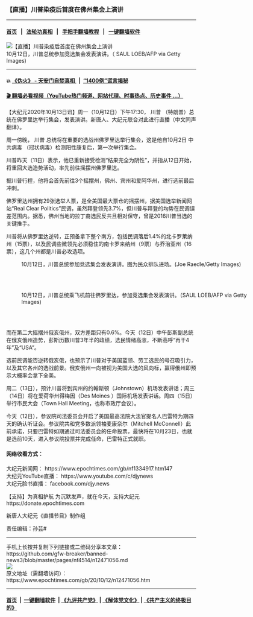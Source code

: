 ### 【直播】川普染疫后首度在佛州集会上演讲
------------------------

#### [首页](https://github.com/gfw-breaker/banned-news3/blob/master/README.md) &nbsp;&nbsp;|&nbsp;&nbsp; [法轮功真相](https://github.com/begood0513/basic/blob/master/README.md)  &nbsp;&nbsp;|&nbsp;&nbsp; [手把手翻墙教程](https://github.com/gfw-breaker/guides/wiki)  &nbsp;&nbsp;|&nbsp;&nbsp; [一键翻墙软件](https://github.com/gfw-breaker/nogfw/blob/master/README.md)  



<div><img alt="【直播】川普染疫后首度在佛州集会上演讲" class="attachment-djy_600_400 size-djy_600_400 wp-post-image" src="https://i.epochtimes.com/assets/uploads/2020/10/GettyImages-1229036483-600x400.jpg"/>
<div class="caption">
 10月12日，川普总统参加竞选集会发表演讲。（ SAUL LOEB/AFP via Getty Images)
</div></div><hr/>

#### 💥 [《伪火》 - 天安门自焚真相 ](http://158.247.195.190:10000/videos/blog/weihuo.html)&nbsp; |&nbsp; [“1400例”谎言揭秘  ](http://158.247.195.190:10000/videos/blog/jiexi1400.html)

#### [ 🎬  翻墙必看视频（YouTube热门频道、网站代理、时事热点、历史事件 ...）](https://github.com/gfw-breaker/links/blob/master/banned.md)

<div><p>
 【大纪元2020年10月13日讯】周一（10月12日）下午17:30，
 <ok href="https://www.epochtimes.com/gb/tag/%E5%B7%9D%E6%99%AE.html">
  川普
 </ok>
 （特朗普）总统在佛罗里达举行集会，发表演讲。新唐人、大纪元联合对此进行直播（中文同声翻译）。
</p>
<p>
 <center>
 </center>
 周一傍晚，
 <ok href="https://www.epochtimes.com/gb/tag/%E5%B7%9D%E6%99%AE.html">
  川普
 </ok>
 总统将在重要的选战州佛罗里达举行集会，这是他自10月2日
 <ok href="https://www.epochtimes.com/gb/tag/%E4%B8%AD%E5%85%B1%E7%97%85%E6%AF%92.html">
  中共病毒
 </ok>
 （冠状病毒）检测阳性康复后，第一次举行集会。
</p>
<p>
 川普昨天（11日）表示，他已重新接受检测“结果完全为阴性”，并指从12日开始，将重回大选造势活动，率先前往摇摆州佛罗里达。
</p>
<p>
 据川普行程，他将会首先前往3个摇摆州，佛州、宾州和爱阿华州，进行选前最后冲刺。
</p>
<p>
 佛罗里达州拥有29张选举人票，是全美国最大票仓的摇摆州，据美国选举新闻网站“Real Clear Politics”民调，虽然拜登领先3.7%，但川普与拜登的均势在民调误差范围内。据悉，佛州当地的拉丁裔选民反共且相对保守，曾是2016川普当选的关键推手。
</p>
<p>
 川普将从佛罗里达逆转，正预备拿下整个南方，包括民调落后1.4%的北卡罗莱纳州（15票），以及民调些微领先必须稳住的南卡罗来纳州（9票）与乔治亚州（16票），这几个州都是川普必攻选项。
</p>
<figure class="wp-caption aligncenter" id="attachment_12471226" style="width: 600px">
 <ok href="https://i.epochtimes.com/assets/uploads/2020/10/GettyImages-1279878006.jpg">
  <img alt="" class="size-large wp-image-12471226" src="https://i.epochtimes.com/assets/uploads/2020/10/GettyImages-1279878006-600x430.jpg"/>
 </ok>
 <br/><figcaption class="wp-caption-text">
  10月12日，川普总统参加竞选集会发表演讲。图为民众排队进场。(Joe Raedle/Getty Images)
 </figcaption><br/>
</figure><br/>
<figure class="wp-caption aligncenter" id="attachment_12471225" style="width: 600px">
 <ok href="https://i.epochtimes.com/assets/uploads/2020/10/GettyImages-1229035062.jpg">
  <img alt="" class="size-large wp-image-12471225" src="https://i.epochtimes.com/assets/uploads/2020/10/GettyImages-1229035062-600x379.jpg"/>
 </ok>
 <br/><figcaption class="wp-caption-text">
  10月12日，川普总统乘飞机前往佛罗里达，参加竞选集会发表演讲。（SAUL LOEB/AFP via Getty Images)
 </figcaption><br/>
</figure><br/>
<p>
 而在第二大摇摆州俄亥俄州，双方差距只有0.6%。今天（12日）中午彭斯副总统在俄亥俄州造势，彭斯历数川普3年半的政绩，选民情绪高涨，不断高呼“再干4年”及“USA”。
</p>
<p>
 选前民调能否逆转俄亥俄，也预示了川普对于美国蓝领、劳工选民的号召吸引力，以及其它各州的选战前景。俄亥俄州一向被视为美国大选的风向标，赢得俄州即预示大概率会拿下全美。
</p>
<p>
 周二（13日），预计川普将到宾州的约翰斯顿（Johnstown）机场发表讲话；周三（14日）将在爱荷华州得梅因（Des Moines ）国际机场发表讲话。周四（15日）举行市民大会（Town Hall Meeting，也称市政厅会议）。
</p>
<p>
 今天（12日），参议院司法委员会开启了美国最高法院大法官提名人巴雷特为期四天的确认听证会。参议院共和党多数派领袖麦康奈尔（Mitchell McConnell）此前承诺，只要巴雷特如期通过司法委员会的任命投票，最快将在10月23日，也就是选前10天，进入参议院投票并完成任命，巴雷特正式就职。
</p>
<h4>
 网络收看方式：
</h4>
<p>
 大纪元新闻网：
 <ok href="https://www.epochtimes.com/gb/nf1334917.htm" rel="noopener noreferrer" target="_blank">
  https://www.epochtimes.com/gb/nf1334917.htm147
 </ok>
 <br/>
 大纪元YouTube直播：
 <ok href="https://www.youtube.com/c/djynews" rel="noopener noreferrer" target="_blank">
  https://www.youtube.com/c/djynews
 </ok>
 <br/>
 大纪元脸书直播：
 <ok href="http://facebook.com/djy.news" rel="noopener noreferrer" target="_blank">
  facebook.com/djy.news
 </ok>
</p>
<p>
 【支持】为真相护航 为沉默发声，就在今天，支持大纪元
 <br/>
 <ok href="https://donate.epochtimes.com/" rel="noopener noreferrer" target="_blank">
  https://donate.epochtimes.com
 </ok>
</p>
<p>
 新唐人大纪元《直播节目》制作组
</p>
<p>
 责任编辑：孙芸#
</p>
</div>
<hr/>
手机上长按并复制下列链接或二维码分享本文章：<br/>
https://github.com/gfw-breaker/banned-news3/blob/master/pages/nf4514/n12471056.md <br/>
<a href='https://github.com/gfw-breaker/banned-news3/blob/master/pages/nf4514/n12471056.md'><img src='https://github.com/gfw-breaker/banned-news3/blob/master/pages/nf4514/n12471056.md.png'/></a> <br/>
原文地址（需翻墙访问）：https://www.epochtimes.com/gb/20/10/12/n12471056.htm


------------------------
#### [首页](https://github.com/gfw-breaker/banned-news3/blob/master/README.md) &nbsp;|&nbsp; [一键翻墙软件](https://github.com/gfw-breaker/nogfw/blob/master/README.md) &nbsp;| [《九评共产党》](https://github.com/gfw-breaker/9ping.md/blob/master/README.md#九评之一评共产党是什么) | [《解体党文化》](https://github.com/gfw-breaker/jtdwh.md/blob/master/README.md) | [《共产主义的终极目的》](https://github.com/gfw-breaker/gczydzjmd.md/blob/master/README.md)


<img src='http://gfw-breaker.win/banned-news3/pages/nf4514/n12471056.md' width='0px' height='0px'/>